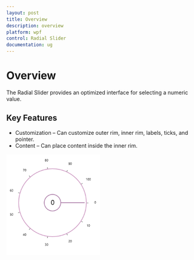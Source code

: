```yaml
---
layout: post
title: Overview
description: overview  
platform: wpf
control: Radial Slider 
documentation: ug
---
```


# Overview  

The Radial Slider provides an optimized interface for selecting a numeric value.

## Key Features

* Customization – Can customize outer rim, inner rim, labels, ticks, and pointer. 
* Content – Can place content inside the inner rim. 

![C:/Users/ApoorvahR/Desktop/1.png](Overview_images/Overview_img1.png) 